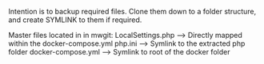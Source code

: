 Intention is to backup required files.  Clone them down to a folder structure, and create SYMLINK to them if required.

Master files located in in mwgit:
  LocalSettings.php  --> Directly mapped within the docker-compose.yml
  php.ini            --> Symlink to the extracted php folder
  docker-compose.yml --> Symlink to root of the docker folder
